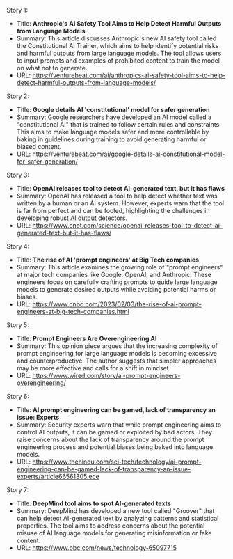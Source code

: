 Story 1:
- Title: **Anthropic's AI Safety Tool Aims to Help Detect Harmful Outputs from Language Models**  
- Summary: This article discusses Anthropic's new AI safety tool called the Constitutional AI Trainer, which aims to help identify potential risks and harmful outputs from large language models. The tool allows users to input prompts and examples of prohibited content to train the model on what not to generate.
- URL: https://venturebeat.com/ai/anthropics-ai-safety-tool-aims-to-help-detect-harmful-outputs-from-language-models/

Story 2:  
- Title: **Google details AI 'constitutional' model for safer generation**
- Summary: Google researchers have developed an AI model called a "constitutional AI" that is trained to follow certain rules and constraints. This aims to make language models safer and more controllable by baking in guidelines during training to avoid generating harmful or biased content.  
- URL: https://venturebeat.com/ai/google-details-ai-constitutional-model-for-safer-generation/

Story 3:
- Title: **OpenAI releases tool to detect AI-generated text, but it has flaws**
- Summary: OpenAI has released a tool to help detect whether text was written by a human or an AI system. However, experts warn that the tool is far from perfect and can be fooled, highlighting the challenges in developing robust AI output detectors.
- URL: https://www.cnet.com/science/openai-releases-tool-to-detect-ai-generated-text-but-it-has-flaws/

Story 4: 
- Title: **The rise of AI 'prompt engineers' at Big Tech companies**
- Summary: This article examines the growing role of "prompt engineers" at major tech companies like Google, OpenAI, and Anthropic. These engineers focus on carefully crafting prompts to guide large language models to generate desired outputs while avoiding potential harms or biases.
- URL: https://www.cnbc.com/2023/02/03/the-rise-of-ai-prompt-engineers-at-big-tech-companies.html

Story 5:
- Title: **Prompt Engineers Are Overengineering AI**  
- Summary: This opinion piece argues that the increasing complexity of prompt engineering for large language models is becoming excessive and counterproductive. The author suggests that simpler approaches may be more effective and calls for a shift in mindset.
- URL: https://www.wired.com/story/ai-prompt-engineers-overengineering/

Story 6:
- Title: **AI prompt engineering can be gamed, lack of transparency an issue: Experts**
- Summary: Security experts warn that while prompt engineering aims to control AI outputs, it can be gamed or exploited by bad actors. They raise concerns about the lack of transparency around the prompt engineering process and potential biases being baked into language models.
- URL: https://www.thehindu.com/sci-tech/technology/ai-prompt-engineering-can-be-gamed-lack-of-transparency-an-issue-experts/article66561305.ece  

Story 7:
- Title: **DeepMind tool aims to spot AI-generated texts**
- Summary: DeepMind has developed a new tool called "Groover" that can help detect AI-generated text by analyzing patterns and statistical properties. The tool aims to address concerns about the potential misuse of AI language models for generating misinformation or fake content.
- URL: https://www.bbc.com/news/technology-65097715